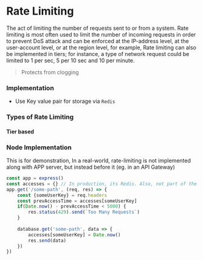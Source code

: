 # Rate Limiting

The act of limiting the number of requests sent to or from a system. Rate limiting is most often used to limit the number of incoming requests in order to prevent DoS attack and can be enforced at the IP-address level, at the user-account level, or at the region level, for example, Rate limiting can also be implemented in tiers; for instance, a type of network request could be limited to 1 per sec,  5 per 10 sec and 10 per minute.

> Protects from clogging



### Implementation

* Use Key value pair for storage via `Redis`

### Types of Rate Limiting

#### Tier based&#x20;



### Node Implementation

This is for demonstration, In a real-world, rate-limiting is not implemented along with APP server, but instead before it (eg. in an API Gateway)

```javascript
const app = express()
const accesses = {} // In production, its Redis. Also, not part of the actual API
app.get('/some-path', (req, res) => {
    const {someUserKey} = req.headers
    const prevAccessTime = accesses[someUserKey]
    if(Date.now() - prevAccessTime < 5000) {
        res.status(429).send(`Too Many Requests`)
    }
    
    database.get('some-path', data => {
        accesses[someUserKey] = Date.now()
        res.send(data)
    })
})
```
